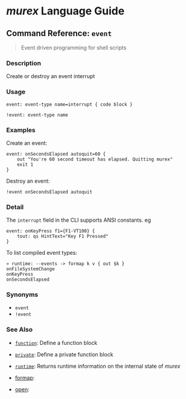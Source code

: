 # _murex_ Language Guide

## Command Reference: `event`

> Event driven programming for shell scripts

### Description

Create or destroy an event interrupt

### Usage

    event: event-type name=interrupt { code block }
    
    !event: event-type name

### Examples

Create an event:

    event: onSecondsElapsed autoquit=60 {
        out "You're 60 second timeout has elapsed. Quitting murex"
        exit 1
    }
    
Destroy an event:

    !event onSecondsElapsed autoquit

### Detail

The `interrupt` field in the CLI supports ANSI constants. eg

    event: onKeyPress f1={F1-VT100} {
        tout: qs HintText="Key F1 Pressed"
    }
    
To list compiled event types:

    » runtime: --events -> formap k v { out $k }
    onFileSystemChange
    onKeyPress
    onSecondsElapsed

### Synonyms

* `event`
* `!event`


### See Also

* [`function`](../commands/function.md):
  Define a function block
* [`private`](../commands/private.md):
  Define a private function block
* [`runtime`](../commands/runtime.md):
  Returns runtime information on the internal state of _murex_
* [formap](../commands/formap.md):
  
* [open](../commands/open.md):
  